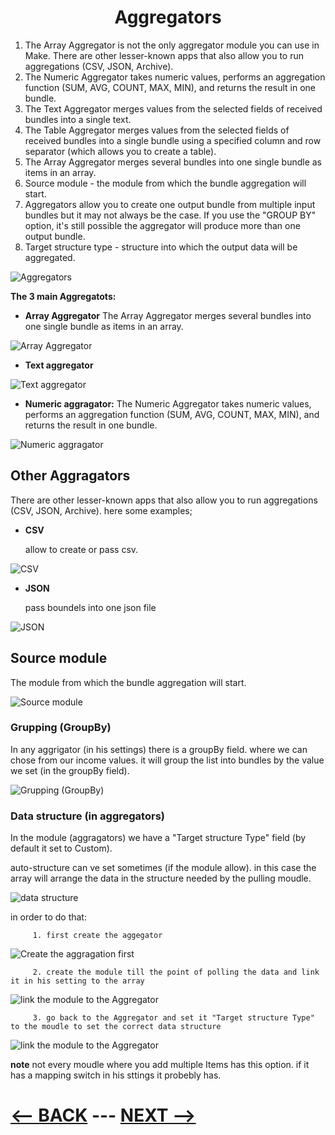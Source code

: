 <div align="center">

# Aggregators 
</div>


1. The Array Aggregator is not the only aggregator module you can use in Make. There are other lesser-known apps that also allow you to run aggregations (CSV, JSON, Archive).
2. The Numeric Aggregator takes numeric values, performs an aggregation function (SUM, AVG, COUNT, MAX, MIN), and returns the result in one bundle.
3. The Text Aggregator merges values from the selected fields of received bundles into a single text.
4. The Table Aggregator merges values from the selected fields of received bundles into a single bundle using a specified column and row separator (which allows you to create a table).
5. The Array Aggregator merges several bundles into one single bundle as items in an array.
6. Source module - the module from which the bundle aggregation will start.
7. Aggregators allow you to create one output bundle from multiple input bundles but it may not always be the case. If you use the "GROUP BY" option, it's still possible the aggregator will produce more than one output bundle.
8. Target structure type - structure into which the output data will be aggregated.

![Aggregators](pic/aggregators.gif)

__The 3 main Aggregatots:__

  * __Array Aggregator__
    The Array Aggregator merges several bundles into one single bundle as items in an array.
    
![Array Aggregator](pic/arryaggragator.gif)
    
  * __Text aggregator__

![Text aggregator](pic/textaggregator.gif)
    
  * __Numeric aggragator:__
    The Numeric Aggregator takes numeric values, performs an aggregation function (SUM, AVG, COUNT, MAX, MIN), and returns the result in one bundle.

![Numeric aggragator](pic/numericaggregator.gif)



## Other Aggragators 

There are other lesser-known apps that also allow you to run aggregations (CSV, JSON, Archive). here some examples;

  * __CSV__
 
    allow to create or pass csv.

![CSV](pic/csvaggragator.gif)
    

  * __JSON__
 
    pass boundels into one json file
   

![JSON](pic/jsonaggrigator.gif)

## Source module

The module from which the bundle aggregation will start.

![Source module](pic/aggragationbundle.gif)

### Grupping (GroupBy)

In any aggrigator (in his settings) there is a groupBy field. where we can chose from our income values. it will group the list into bundles by the value we set (in the groupBy field).

![Grupping (GroupBy)](pic/aggregatorgrupby.gif)


### Data structure (in aggregators)

In the module (aggragators) we have a "Target structure Type" field (by default it set to Custom).

auto-structure can ve set sometimes (if the module allow). in this case the array will arrange the data in the structure needed by the pulling moudle.

![data structure](pic/aggregatorsdatastructure.gif)

in order to do that:

         1. first create the aggegator 

![Create the aggragation first](pic/aggragatorstep1.gif)


         2. create the module till the point of polling the data and link it in his setting to the array

![link the module to the Aggregator](pic/aggragatorstep2.gif)


         3. go back to the Aggregator and set it "Target structure Type" to the moudle to set the correct data structure
         
![link the module to the Aggregator](pic/aggragatorstep3.gif)

__note__ not every moudle where you add multiple Items has this option. if it has a mapping switch in his sttings it probebly has.


# [<-- BACK](plans_and_operations.md) --- [NEXT -->](aiassistant.md)
</div>
